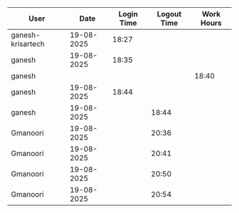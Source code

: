 | User | Date | Login Time | Logout Time | Work Hours |
|------|------|------------|-------------|------------|
| ganesh-krisartech | 19-08-2025 | 18:27 |   |  |   |
| ganesh | 19-08-2025 | 18:35 |   |  |
| ganesh |  |  |  |  18:40 |
| ganesh | 19-08-2025 | 18:44 |   |  |
| ganesh | 19-08-2025 |  | 18:44 |   |
| Gmanoori | 19-08-2025 |  | 20:36 |   |
| Gmanoori | 19-08-2025 |  | 20:41 |   |
| Gmanoori | 19-08-2025 |  | 20:50 |   |
| Gmanoori | 19-08-2025 |  | 20:54 |   |
